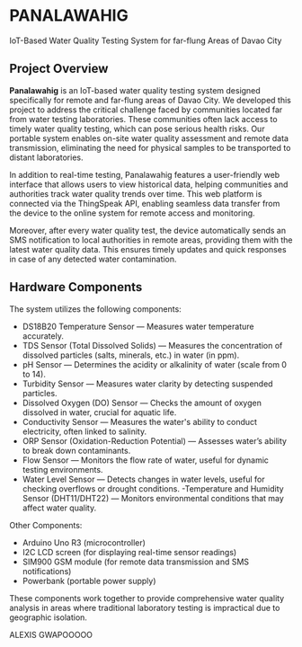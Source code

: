 <!-- START MIRAHEZE CONTENT -->

# PANALAWAHIG
IoT-Based Water Quality Testing System for far-flung Areas of Davao City

## Project Overview
**Panalawahig** is an IoT-based water quality testing system designed specifically for remote and far-flung areas of Davao City. We developed this project to address the critical challenge faced by communities located far from water testing laboratories. These communities often lack access to timely water quality testing, which can pose serious health risks. Our portable system enables on-site water quality assessment and remote data transmission, eliminating the need for physical samples to be transported to distant laboratories.

In addition to real-time testing, Panalawahig features a user-friendly web interface that allows users to view historical data, helping communities and authorities track water quality trends over time. This web platform is connected via the ThingSpeak API, enabling seamless data transfer from the device to the online system for remote access and monitoring.

Moreover, after every water quality test, the device automatically sends an SMS notification to local authorities in remote areas, providing them with the latest water quality data. This ensures timely updates and quick responses in case of any detected water contamination.

## Hardware Components

The system utilizes the following components:
- DS18B20 Temperature Sensor — Measures water temperature accurately.
- TDS Sensor (Total Dissolved Solids) — Measures the concentration of dissolved particles (salts, minerals, etc.) in water (in ppm).
- pH Sensor — Determines the acidity or alkalinity of water (scale from 0 to 14).
- Turbidity Sensor — Measures water clarity by detecting suspended particles.
- Dissolved Oxygen (DO) Sensor — Checks the amount of oxygen dissolved in water, crucial for aquatic life.
- Conductivity Sensor — Measures the water's ability to conduct electricity, often linked to salinity.
- ORP Sensor (Oxidation-Reduction Potential) — Assesses water’s ability to break down contaminants.
- Flow Sensor — Monitors the flow rate of water, useful for dynamic testing environments.
- Water Level Sensor — Detects changes in water levels, useful for checking overflows or drought conditions.
-Temperature and Humidity Sensor (DHT11/DHT22) — Monitors environmental conditions that may affect water quality.

Other Components:
- Arduino Uno R3 (microcontroller)
- I2C LCD screen (for displaying real-time sensor readings)
- SIM900 GSM module (for remote data transmission and SMS notifications)
- Powerbank (portable power supply)
  
These components work together to provide comprehensive water quality analysis in areas where traditional laboratory testing is impractical due to geographic isolation.

ALEXIS GWAPOOOOO

<!-- END MIRAHEZE CONTENT -->
